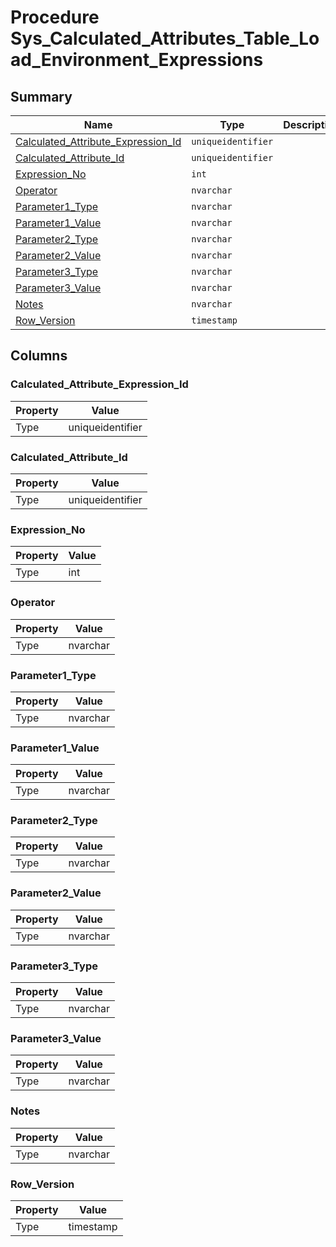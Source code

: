 # Procedure Sys_Calculated_Attributes_Table_Load_Environment_Expressions


## Summary

| Name | Type | Description |
| - | - | --- |
|[Calculated_Attribute_Expression_Id](#calculated_attribute_expression_id)|`uniqueidentifier` ||
|[Calculated_Attribute_Id](#calculated_attribute_id)|`uniqueidentifier` ||
|[Expression_No](#expression_no)|`int` ||
|[Operator](#operator)|`nvarchar` ||
|[Parameter1_Type](#parameter1_type)|`nvarchar` ||
|[Parameter1_Value](#parameter1_value)|`nvarchar` ||
|[Parameter2_Type](#parameter2_type)|`nvarchar` ||
|[Parameter2_Value](#parameter2_value)|`nvarchar` ||
|[Parameter3_Type](#parameter3_type)|`nvarchar` ||
|[Parameter3_Value](#parameter3_value)|`nvarchar` ||
|[Notes](#notes)|`nvarchar` ||
|[Row_Version](#row_version)|`timestamp` ||

## Columns

### Calculated_Attribute_Expression_Id

| Property | Value |
| - | - |
|Type|uniqueidentifier|

### Calculated_Attribute_Id

| Property | Value |
| - | - |
|Type|uniqueidentifier|

### Expression_No

| Property | Value |
| - | - |
|Type|int|

### Operator

| Property | Value |
| - | - |
|Type|nvarchar|

### Parameter1_Type

| Property | Value |
| - | - |
|Type|nvarchar|

### Parameter1_Value

| Property | Value |
| - | - |
|Type|nvarchar|

### Parameter2_Type

| Property | Value |
| - | - |
|Type|nvarchar|

### Parameter2_Value

| Property | Value |
| - | - |
|Type|nvarchar|

### Parameter3_Type

| Property | Value |
| - | - |
|Type|nvarchar|

### Parameter3_Value

| Property | Value |
| - | - |
|Type|nvarchar|

### Notes

| Property | Value |
| - | - |
|Type|nvarchar|

### Row_Version

| Property | Value |
| - | - |
|Type|timestamp|


